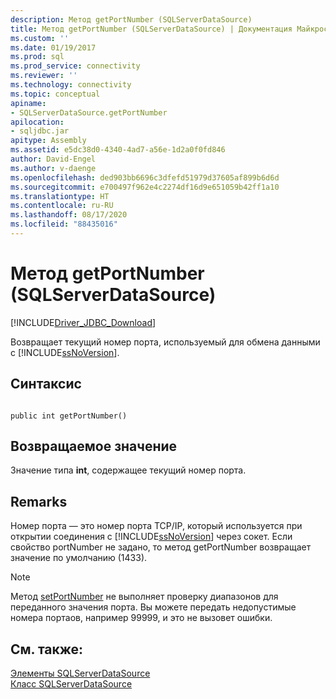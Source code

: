 ```yaml
---
description: Метод getPortNumber (SQLServerDataSource)
title: Метод getPortNumber (SQLServerDataSource) | Документация Майкрософт
ms.custom: ''
ms.date: 01/19/2017
ms.prod: sql
ms.prod_service: connectivity
ms.reviewer: ''
ms.technology: connectivity
ms.topic: conceptual
apiname:
- SQLServerDataSource.getPortNumber
apilocation:
- sqljdbc.jar
apitype: Assembly
ms.assetid: e5dc38d0-4340-4ad7-a56e-1d2a0f0fd846
author: David-Engel
ms.author: v-daenge
ms.openlocfilehash: ded903bb6696c3dfefd51979d37605af899b6d6d
ms.sourcegitcommit: e700497f962e4c2274df16d9e651059b42ff1a10
ms.translationtype: HT
ms.contentlocale: ru-RU
ms.lasthandoff: 08/17/2020
ms.locfileid: "88435016"
---
```

# <a name="getportnumber-method-sqlserverdatasource"></a>Метод getPortNumber (SQLServerDataSource)
[!INCLUDE[Driver_JDBC_Download](../../../includes/driver_jdbc_download.md)]

  Возвращает текущий номер порта, используемый для обмена данными с [!INCLUDE[ssNoVersion](../../../includes/ssnoversion-md.md)].  
  
## <a name="syntax"></a>Синтаксис  
  
```  
  
public int getPortNumber()  
```  
  
## <a name="return-value"></a>Возвращаемое значение  
 Значение типа **int**, содержащее текущий номер порта.  
  
## <a name="remarks"></a>Remarks  
 Номер порта — это номер порта TCP/IP, который используется при открытии соединения с [!INCLUDE[ssNoVersion](../../../includes/ssnoversion-md.md)] через сокет. Если свойство portNumber не задано, то метод getPortNumber возвращает значение по умолчанию (1433).  
  
> [!NOTE]  
>  Метод [setPortNumber](../../../connect/jdbc/reference/setportnumber-method-sqlserverdatasource.md) не выполняет проверку диапазонов для переданного значения порта. Вы можете передать недопустимые номера портаов, например 99999, и это не вызовет ошибки.  
  
## <a name="see-also"></a>См. также:  
 [Элементы SQLServerDataSource](../../../connect/jdbc/reference/sqlserverdatasource-members.md)   
 [Класс SQLServerDataSource](../../../connect/jdbc/reference/sqlserverdatasource-class.md)  
  
  
